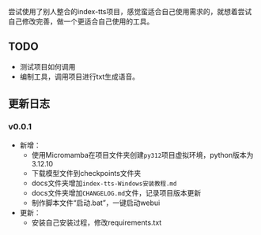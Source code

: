 
尝试使用了别人整合的index-tts项目，感觉蛮适合自己使用需求的，就想着尝试自己修改完善，做一个更适合自己使用的工具。

## TODO
- 测试项目如何调用
- 编制工具，调用项目进行txt生成语音。



## 更新日志
### v0.0.1
- 新增：
    - 使用Micromamba在项目文件夹创建`py312`项目虚拟环境，python版本为3.12.10
    - 下载模型文件到checkpoints文件夹
    - docs文件夹增加`index-tts-Windows安装教程.md`
    - docs文件夹增加`CHANGELOG.md`文件，记录项目版本更新
    - 制作脚本文件“启动.bat”，一键启动webui
- 更新：
    - 安装自己安装过程，修改requirements.txt